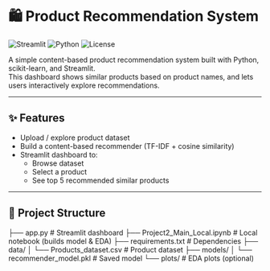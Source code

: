 # 🛍️ Product Recommendation System

![Streamlit](https://img.shields.io/badge/Streamlit-Dashboard-orange?logo=streamlit)
![Python](https://img.shields.io/badge/Python-3.8+-blue?logo=python)
![License](https://img.shields.io/badge/license-MIT-green)

A simple content-based product recommendation system built with Python, scikit-learn, and Streamlit.  
This dashboard shows similar products based on product names, and lets users interactively explore recommendations.

---

## ✨ **Features**
- Upload / explore product dataset
- Build a content-based recommender (TF-IDF + cosine similarity)
- Streamlit dashboard to:
  - Browse dataset
  - Select a product
  - See top 5 recommended similar products

---

## 📂 **Project Structure**
├── app.py # Streamlit dashboard
├── Project2_Main_Local.ipynb # Local notebook (builds model & EDA)
├── requirements.txt # Dependencies
├── data/
│ └── Products_dataset.csv # Product dataset
├── models/
│ └── recommender_model.pkl # Saved model
└── plots/ # EDA plots (optional)

